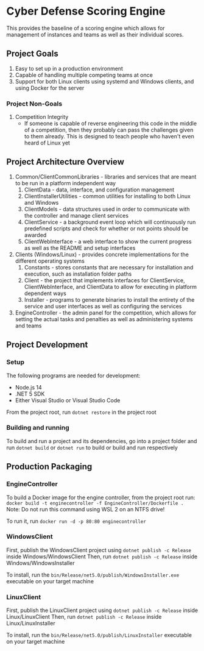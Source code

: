 # Cyber Defense Scoring Engine

This provides the baseline of a scoring engine which allows for management of instances and teams as well as their individual scores.

## Project Goals

1. Easy to set up in a production environment
2. Capable of handling multiple competing teams at once
3. Support for both Linux clients using systemd and Windows clients, and using Docker for the server

### Project Non-Goals

1. Competition Integrity
	- If someone is capable of reverse engineering this code in the middle of a competition, then they probably can pass the challenges given to them already. This is designed to teach people who haven't even heard of Linux yet

## Project Architecture Overview

1. Common/ClientCommonLibraries - libraries and services that are meant to be run in a platform independent way
	1. ClientData - data, interface, and configuration management
	2. ClientInstallerUtilities - common utilities for installing to both Linux and Windows
	3. ClientModels - data structures used in order to communicate with the controller and manage client services
	4. ClientService - a background event loop which will continuously run predefined scripts and check for whether or not points should be awarded
	5. ClientWebInterface - a web interface to show the current progress as well as the README and setup interfaces
2. Clients (Windows/Linux) - provides concrete implementations for the different operating systems
	1. Constants - stores constants that are necessary for installation and execution, such as installation folder paths
	2. Client - the project that implements interfaces for ClientService, ClientWebInterface, and ClientData to allow for executing in platform dependent ways
	3. Installer - programs to generate binaries to install the entirety of the service and user interfaces as well as configuring the services
3. EngineController - the admin panel for the competition, which allows for setting the actual tasks and penalties as well as administering systems and teams

## Project Development

### Setup

The following programs are needed for development:

- Node.js 14
- .NET 5 SDK
- Either Visual Studio or Visual Studio Code

From the project root, run `dotnet restore` in the project root

### Building and running

To build and run a project and its dependencies, go into a project folder and run `dotnet build` or `dotnet run` to build or build and run respectively

## Production Packaging

### EngineController

To build a Docker image for the engine controller, from the project root run: `docker build -t enginecontroller -f EngineController/Dockerfile .`
Note: Do not run this command using WSL 2 on an NTFS drive!

To run it, run `docker run -d -p 80:80 enginecontroller`

### WindowsClient

First, publish the WindowsClient project using `dotnet publish -c Release` inside Windows/WindowsClient
Then, run `dotnet publish -c Release` inside Windows/WindowsInstaller

To install, run the `bin/Release/net5.0/publish/WindowsInstaller.exe` executable on your target machine

### LinuxClient

First, publish the LinuxClient project using `dotnet publish -c Release` inside Linux/LinuxClient
Then, run `dotnet publish -c Release` inside Linux/LinuxInstaller

To install, run the `bin/Release/net5.0/publish/LinuxInstaller` executable on your target machine
